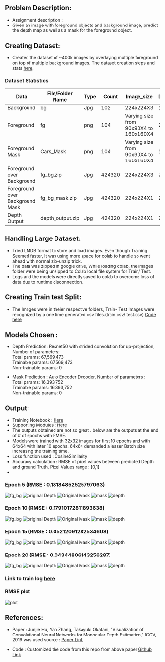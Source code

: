 ## Problem Description:
-  Assignment description :
  -  Given an image with foreground objects and background image, predict the depth map as well as a mask for the foreground object. 

## Creating Dataset:
-  Created the dataset of ~400k images by overlaying multiple foreground on top of multiple background images. The dataset creation steps and stats [here](https://github.com/bikash-bhoi/eva4/tree/master/Session15).

### Dataset Statistics

| Data | File/Folder Name | Type |Count | Image_size | Datafolder_size | Mean | std |
|---|---|---|---|---|---|---|---|
| Background | bg | Jpg | 102 | 224x224X3 | 1.02 MB |  |   |
| Foreground | fg | png | 104 | Varying size from 90x90X4 to 160x160X4 | 2.25 MB |  |   |
| Foreground Mask | Cars_Mask | png | 104 | Varying size from 90x90X4 to 160x160X4 | 102 KB |  |   |
| Foreground over Background | fg_bg.zip | Jpg | 424320 | 224x224X3 | 7 GB | [0.3931, 0.3785, 0.3606] | [0.1965, 0.1813, 0.1779] |
| Foreground over Background Mask | fg_bg_mask.zip | Jpg | 424320 | 224x224X1 | 2 GB | [0.1630] | [0.3598] |
| Depth Output | depth_output.zip | Jpg | 424320 | 224x224X1 | 764 MB | [0.0878] | [0.0157] |

## Handling Large Dataset:
- Tried LMDB format to store and load images. Even though Training Seemed faster, It was using more space for colab to handle so went ahead with normal zip-unzip trick. 
- The data was zipped in google drive, While loading colab, the images folder were being unzipped to Colab local file system for Train/ Test.
- Logs and the models were directly saved to colab to overcome loss of data due to runtime disconnection.

## Creating Train test Split:

- The Images were in theier respective folders, Train- Test Images were recognized by a one time generated csv files.(train.csv/ test.csv) [Code here](https://github.com/bikash-bhoi/eva4/blob/master/Session15_Final/EVA4_Session15_Train_test_split.ipynb)

## Models Chosen :
- Depth Prediction: Resnet50 with strided convolution for up-projection, Number of parameters: 
<br>Total params: 67,569,473
<br>Trainable params: 67,569,473
<br>Non-trainable params: 0

- Mask Prediction : Auto Encoder Decoder, Number of parameters : 
<br>Total params: 16,393,752
<br>Trainable params: 16,393,752
<br>Non-trainable params: 0

## Output:
- Training Notebook : [Here](https://github.com/bikash-bhoi/eva4/blob/master/Session15_Final/EVA4_Session15_2.ipynb)
- Supporting Modules : [Here](https://drive.google.com/drive/folders/1I-7MRRlyvf6qyAeVns6D2vfhwa8_dvQn?usp=sharing)
- The outputs obtained are not so great . below are the outputs at the end of # of epochs with RMSE.
- Models were trained with 32x32 images for first 10 epochs and with 64x64 with later 10 epochs. 64x64 demanded a lesser Batch size increasing the training time.
- Loss function used : CosineSimilarity
- Accuracy calculation : RMSE of pixel values between predicted Depth and ground Truth. Pixel Values range : [0,1]
- 

### Epoch 5 (RMSE : 0.18184852525797063)
![fg_bg](https://github.com/bikash-bhoi/eva4/blob/master/Session15_Final/output_images/original_fg_bg.jpg)
![original Depth](https://github.com/bikash-bhoi/eva4/blob/master/Session15_Final/output_images/original_depth.jpg)
![Original Mask](https://github.com/bikash-bhoi/eva4/blob/master/Session15_Final/output_images/original_mask.jpg)
![mask](https://github.com/bikash-bhoi/eva4/blob/master/Session15_Final/output_images/mask_0_4.jpg) ![depth](https://github.com/bikash-bhoi/eva4/blob/master/Session15_Final/output_images/depth_0_4.jpg)
### Epoch 10 (RMSE : 0.17910172811893638)
![fg_bg](https://github.com/bikash-bhoi/eva4/blob/master/Session15_Final/output_images/original_fg_bg.jpg)
![original Depth](https://github.com/bikash-bhoi/eva4/blob/master/Session15_Final/output_images/original_depth.jpg)
![Original Mask](https://github.com/bikash-bhoi/eva4/blob/master/Session15_Final/output_images/original_mask.jpg)
![mask](https://github.com/bikash-bhoi/eva4/blob/master/Session15_Final/output_images/mask_5_9.jpg) ![depth](https://github.com/bikash-bhoi/eva4/blob/master/Session15_Final/output_images/depth_5_9.jpg)
### Epoch 15 (RMSE : 0.05212091282534608)
![fg_bg](https://github.com/bikash-bhoi/eva4/blob/master/Session15_Final/output_images/original_fg_bg.jpg)
![original Depth](https://github.com/bikash-bhoi/eva4/blob/master/Session15_Final/output_images/original_depth.jpg)
![Original Mask](https://github.com/bikash-bhoi/eva4/blob/master/Session15_Final/output_images/original_mask.jpg)
![mask](https://github.com/bikash-bhoi/eva4/blob/master/Session15_Final/output_images/mask_10_14.jpg) ![depth](https://github.com/bikash-bhoi/eva4/blob/master/Session15_Final/output_images/depth_10_14.jpg)
### Epoch 20 (RMSE : 0.04344806143256287)
![fg_bg](https://github.com/bikash-bhoi/eva4/blob/master/Session15_Final/output_images/original_fg_bg.jpg)
![original Depth](https://github.com/bikash-bhoi/eva4/blob/master/Session15_Final/output_images/original_depth.jpg)
![Original Mask](https://github.com/bikash-bhoi/eva4/blob/master/Session15_Final/output_images/original_mask.jpg)
![mask](https://github.com/bikash-bhoi/eva4/blob/master/Session15_Final/output_images/mask_15_19.jpg) ![depth](https://github.com/bikash-bhoi/eva4/blob/master/Session15_Final/output_images/depth_15_19.jpg)
### Link to train log [here](https://drive.google.com/file/d/1P7L8cEYY1BFPG7gx22mF_6VsYT2sM_qn/view?usp=sharing)
### RMSE plot
![plot](https://github.com/bikash-bhoi/eva4/blob/master/Session15_Final/output_images/plot.jpg)

## References:
- Paper : Junjie Hu, Yan Zhang, Takayuki Okatani, "Visualization of Convolutional Neural Networks for Monocular Depth Estimation," ICCV, 2019 was used source : [Paper Link](http://openaccess.thecvf.com/content_ICCV_2019/papers/Hu_Visualization_of_Convolutional_Neural_Networks_for_Monocular_Depth_Estimation_ICCV_2019_paper.pdf)

- Code : Customized the code from this repo from above paper [Github Link](https://github.com/JunjH/Visualizing-CNNs-for-monocular-depth-estimation)

